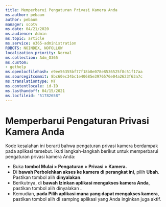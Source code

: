 ```yaml
---
title: Memperbarui Pengaturan Privasi Kamera Anda
ms.author: pebaum
author: pebaum
manager: scotv
ms.date: 04/21/2020
ms.audience: Admin
ms.topic: article
ms.service: o365-administration
ROBOTS: NOINDEX, NOFOLLOW
localization_priority: Normal
ms.collection: Adm_O365
ms.custom:
- gethelp
ms.openlocfilehash: e9ee56355bf77f18b0e078e8536525f8c51f17aa
ms.sourcegitcommit: 8bc60ec34bc1e40685e3976576e04a2623f63a7c
ms.translationtype: MT
ms.contentlocale: id-ID
ms.lasthandoff: 04/15/2021
ms.locfileid: "51782658"
---
```

# <a name="update-your-cameras-privacy-settings"></a>Memperbarui Pengaturan Privasi Kamera Anda

Kode kesalahan ini berarti bahwa pengaturan privasi kamera berdampak pada aplikasi tersebut. Ikuti langkah-langkah berikut untuk memperbarui pengaturan privasi kamera Anda:

- Buka **tombol Mulai > Pengaturan > Privasi > Kamera.**
- Di **bawah Perbolehkan akses ke kamera di perangkat ini**, pilih **Ubah**. Pastikan tombol alih **dinyalakan**.
- Berikutnya, di **bawah Izinkan aplikasi mengakses kamera Anda**, pastikan tombol alih dinyalakan **.**
- Kemudian, **pada Pilih aplikasi mana yang dapat mengakses kamera**, pastikan tombol alih di samping aplikasi yang Anda inginkan juga aktif.

